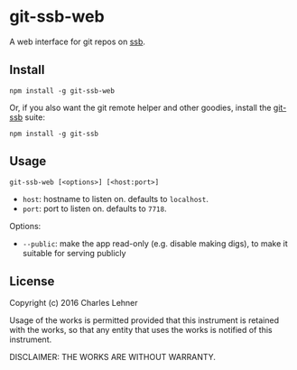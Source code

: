# git-ssb-web

A web interface for git repos on [ssb][secure-scuttlebutt].

## Install
```
npm install -g git-ssb-web
```

Or, if you also want the git remote helper and other goodies, install the
[git-ssb][] suite:

```
npm install -g git-ssb
```

## Usage

```
git-ssb-web [<options>] [<host:port>]
```
- `host`: hostname to listen on. defaults to `localhost`.
- `port`: port to listen on. defaults to `7718`.

Options:
- `--public`: make the app read-only (e.g. disable making digs), to make it
  suitable for serving publicly


[secure-scuttlebutt]: https://github.com/ssbc/secure-scuttlebutt
[git-ssb]: https://github.com/clehner/git-ssb
[git-remote-ssb]: https://github.com/clehner/git-remote-ssb

## License

Copyright (c) 2016 Charles Lehner

Usage of the works is permitted provided that this instrument is
retained with the works, so that any entity that uses the works is
notified of this instrument.

DISCLAIMER: THE WORKS ARE WITHOUT WARRANTY.
